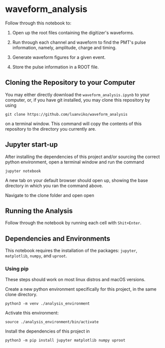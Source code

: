 # waveform_analysis

Follow through this notebook to:

1. Open up the root files containing the digitizer's waveforms.

2. Run through each channel and waveform to find the PMT's pulse information, namely, amplitude, charge and timing. 

3. Generate waveform figures for a given event.

4. Store the pulse information in a ROOT file.

## Cloning the Repository to your Computer

You may either directly download the ```waveform_analysis.ipynb``` to your computer, or, if you have git installed, you may clone this repository by using

```git clone https://github.com/luanviko/waveform_analysis```

on a terminal window. This command will copy the contents of this repository to the directory you currently are.

## Jupyter start-up

After installing the dependencies of this project and/or sourcing the correct python environment, open a terminal window and run the command

```jupyter notebook```

A new tab on your default browser should open up, showing the base directory in which you ran the command above. 

Navigate to the clone folder and open open 

## Running the Analysis

Follow through the notebook by running each cell with ```Shit+Enter```.


## Dependencies and Environments

This notebook requires the installation of the packages: ```jupyter```, ```matplotlib```, ```numpy```, and ```uproot```.


### Using pip

These steps should work on most linux distros and macOS versions.

Create a new python environment specifically for this project, in the same clone directory. 

```python3 -m venv ./analysis_environment```

Activate this environment:

```source ./analysis_environment/bin/activate```

Install the dependencies of this project in 

```python3 -m pip install jupyter matplotlib numpy uproot```
